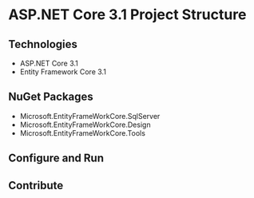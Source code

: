 # ASP.NET Core 3.1 Project Structure
## Technologies
- ASP.NET Core 3.1
- Entity Framework Core 3.1
## NuGet Packages
- Microsoft.EntityFrameWorkCore.SqlServer
- Microsoft.EntityFrameWorkCore.Design
- Microsoft.EntityFrameWorkCore.Tools
## Configure and Run
## Contribute